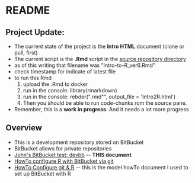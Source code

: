 # README

## Project Update:
* The current state of the project is the **Intro HTML** document (clone or pull, first)
* The current script is the **.Rmd** script in the [source repository directory](https://bitbucket.org/libjohn/devbb/src/244d0d799157791fd4f9dcc9dd10fe1f884fbaa7?at=master)
 * as of this writing that filename was "Intro-to-R_ver6.Rmd"
 * check timestamp for indicate of latest file
* to run this Rmd
  1. upload the .Rmd to docker
  2. run in the console:  library(rmarkdown)
  3. run in the console:  rebder("<latestFilename>.rmd"", output_file = 'Intro2R.html')
  4) Then you should be able to run code-chunks rom the source pane.
* Remember, this is a **work in progress**.  And it needs a lot more progress


## Overview
* This is a development repository stored on BitBucket
* BitBucket allows for private repositories
* [John's BitBucket test: devbb](https://bitbucket.org/libjohn/devbb) -- **THIS document**
* [HowTo configure R with BitBucket via git](cofigure_R_with_bitBucket_via_git-HOWTO.md)
* [HowTo Configure git & R](https://www.r-bloggers.com/rstudio-and-github/) -- this is the model howTo document I used to set up BitBucket with R


